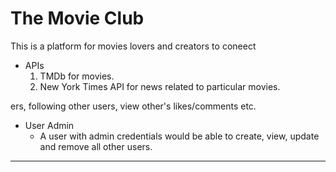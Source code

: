 # The Movie Club

This is a platform for movies lovers and creators to coneect

  * APIs
    1. TMDb for movies.
	2. New York Times API for news related to particular movies.
	
  ers, following other users, view other's likes/comments etc.
	
  * User Admin 
    * A user with admin credentials would be able to create, view, update and remove all other users. 
	
	
<hr>	